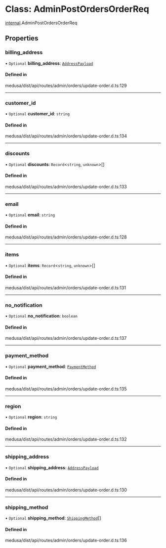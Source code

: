 # Class: AdminPostOrdersOrderReq

[internal](../modules/internal-14.md).AdminPostOrdersOrderReq

## Properties

### billing\_address

• `Optional` **billing\_address**: [`AddressPayload`](internal.AddressPayload.md)

#### Defined in

medusa/dist/api/routes/admin/orders/update-order.d.ts:129

___

### customer\_id

• `Optional` **customer\_id**: `string`

#### Defined in

medusa/dist/api/routes/admin/orders/update-order.d.ts:134

___

### discounts

• `Optional` **discounts**: `Record`<`string`, `unknown`\>[]

#### Defined in

medusa/dist/api/routes/admin/orders/update-order.d.ts:133

___

### email

• `Optional` **email**: `string`

#### Defined in

medusa/dist/api/routes/admin/orders/update-order.d.ts:128

___

### items

• `Optional` **items**: `Record`<`string`, `unknown`\>[]

#### Defined in

medusa/dist/api/routes/admin/orders/update-order.d.ts:131

___

### no\_notification

• `Optional` **no\_notification**: `boolean`

#### Defined in

medusa/dist/api/routes/admin/orders/update-order.d.ts:137

___

### payment\_method

• `Optional` **payment\_method**: [`PaymentMethod`](internal-14.PaymentMethod.md)

#### Defined in

medusa/dist/api/routes/admin/orders/update-order.d.ts:135

___

### region

• `Optional` **region**: `string`

#### Defined in

medusa/dist/api/routes/admin/orders/update-order.d.ts:132

___

### shipping\_address

• `Optional` **shipping\_address**: [`AddressPayload`](internal.AddressPayload.md)

#### Defined in

medusa/dist/api/routes/admin/orders/update-order.d.ts:130

___

### shipping\_method

• `Optional` **shipping\_method**: [`ShippingMethod`](internal-14.ShippingMethod.md)[]

#### Defined in

medusa/dist/api/routes/admin/orders/update-order.d.ts:136

